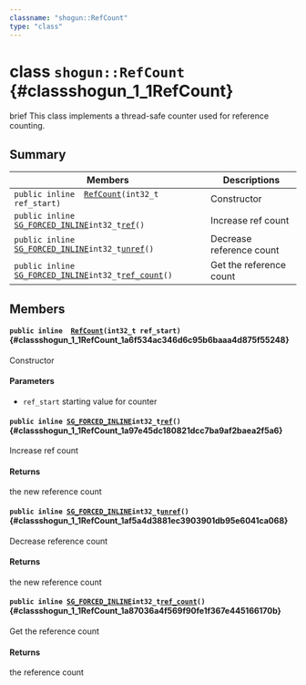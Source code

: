 ```yaml
---
classname: "shogun::RefCount"
type: "class"
---
```


# class `shogun::RefCount` {#classshogun_1_1RefCount}

brief This class implements a thread-safe counter used for reference counting.

## Summary

 Members                        | Descriptions
--------------------------------|---------------------------------------------
`public inline  `[`RefCount`](#classshogun_1_1RefCount_1a6f534ac346d6c95b6baaa4d875f55248)`(int32_t ref_start)` | Constructor
`public inline `[`SG_FORCED_INLINE`](#macros_8h_1ac5e77ba4f8dacf9698c0fd975f68e9ba)` int32_t `[`ref`](#classshogun_1_1RefCount_1a97e45dc180821dcc7ba9af2baea2f5a6)`()` | Increase ref count
`public inline `[`SG_FORCED_INLINE`](#macros_8h_1ac5e77ba4f8dacf9698c0fd975f68e9ba)` int32_t `[`unref`](#classshogun_1_1RefCount_1af5a4d3881ec3903901db95e6041ca068)`()` | Decrease reference count
`public inline `[`SG_FORCED_INLINE`](#macros_8h_1ac5e77ba4f8dacf9698c0fd975f68e9ba)` int32_t `[`ref_count`](#classshogun_1_1RefCount_1a87036a4f569f90fe1f367e445166170b)`()` | Get the reference count

## Members

#### `public inline  `[`RefCount`](#classshogun_1_1RefCount_1a6f534ac346d6c95b6baaa4d875f55248)`(int32_t ref_start)` {#classshogun_1_1RefCount_1a6f534ac346d6c95b6baaa4d875f55248}

Constructor

#### Parameters
* `ref_start` starting value for counter

#### `public inline `[`SG_FORCED_INLINE`](#macros_8h_1ac5e77ba4f8dacf9698c0fd975f68e9ba)` int32_t `[`ref`](#classshogun_1_1RefCount_1a97e45dc180821dcc7ba9af2baea2f5a6)`()` {#classshogun_1_1RefCount_1a97e45dc180821dcc7ba9af2baea2f5a6}

Increase ref count

#### Returns
the new reference count

#### `public inline `[`SG_FORCED_INLINE`](#macros_8h_1ac5e77ba4f8dacf9698c0fd975f68e9ba)` int32_t `[`unref`](#classshogun_1_1RefCount_1af5a4d3881ec3903901db95e6041ca068)`()` {#classshogun_1_1RefCount_1af5a4d3881ec3903901db95e6041ca068}

Decrease reference count

#### Returns
the new reference count

#### `public inline `[`SG_FORCED_INLINE`](#macros_8h_1ac5e77ba4f8dacf9698c0fd975f68e9ba)` int32_t `[`ref_count`](#classshogun_1_1RefCount_1a87036a4f569f90fe1f367e445166170b)`()` {#classshogun_1_1RefCount_1a87036a4f569f90fe1f367e445166170b}

Get the reference count

#### Returns
the reference count

